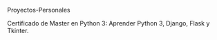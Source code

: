 
Proyectos-Personales

Certificado de Master en Python 3: Aprender Python 3, Django, Flask y Tkinter.